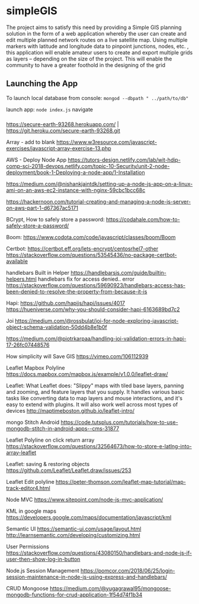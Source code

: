 # simpleGIS
The project aims to satisfy this need by providing a Simple GIS planning solution in the form of a web application whereby the user can create and edit multiple planned network routes on a live satellite map. Using multiple markers with latitude and longitude data to pinpoint junctions, nodes, etc. , this application will enable amateur users to create and export multiple grids as layers – depending on the size of the project. This will enable the community to have a greater foothold in the designing of the grid 

## Launching the App
To launch local database from console:
`mongod --dbpath " ../path/to/db" `

launch app:
`node index.js`
navigate

###

https://secure-earth-93268.herokuapp.com/ | https://git.heroku.com/secure-earth-93268.git

Array - add to blank
https://www.w3resource.com/javascript-exercises/javascript-array-exercise-13.php

AWS - Deploy Node App
https://tutors-design.netlify.com/lab/wit-hdip-comp-sci-2018-devops.netlify.com/topic-10-Security/unit-2-node-deployment/book-1-Deploying-a-node-app/1-Installation

https://medium.com/@nishankjaintdk/setting-up-a-node-js-app-on-a-linux-ami-on-an-aws-ec2-instance-with-nginx-59cbc1bcc68c

https://hackernoon.com/tutorial-creating-and-managing-a-node-js-server-on-aws-part-1-d67367ac5171

BCrypt, How to safely store a password:
https://codahale.com/how-to-safely-store-a-password/

Boom:
https://www.codota.com/code/javascript/classes/boom/Boom

Certbot:
https://certbot.eff.org/lets-encrypt/centosrhel7-other
https://stackoverflow.com/questions/53545436/no-package-certbot-available

handlebars Built in Helper
https://handlebarsjs.com/guide/builtin-helpers.html
handlebars fix for access denied.. error
https://stackoverflow.com/questions/59690923/handlebars-access-has-been-denied-to-resolve-the-property-from-because-it-is

Hapi:
https://github.com/hapijs/hapi/issues/4017
https://hueniverse.com/why-you-should-consider-hapi-6163689bd7c2

Joi
https://medium.com/@rossbulat/joi-for-node-exploring-javascript-object-schema-validation-50dd4b8e1b0f

https://medium.com/@piotrkarpaa/handling-joi-validation-errors-in-hapi-17-26fc07448576

How simplicity will Save GIS
https://vimeo.com/106112939

Leaflet Mapbox Polyline
https://docs.mapbox.com/mapbox.js/example/v1.0.0/leaflet-draw/

Leaflet:
What Leaflet does: "Slippy" maps with tiled base layers, panning and zooming, and feature layers that you supply. It handles various basic tasks like converting data to map layers and mouse interactions, and it's easy to extend with plugins. It will also work well across most types of devices
http://maptimeboston.github.io/leaflet-intro/

mongo Stitch Android
https://code.tutsplus.com/tutorials/how-to-use-mongodb-stitch-in-android-apps--cms-31877    


Leaflet Polyline on click return array
https://stackoverflow.com/questions/32564673/how-to-store-e-latlng-into-array-leaflet

Leaflet: saving & restoring objects
https://github.com/Leaflet/Leaflet.draw/issues/253

Leaflet Edit polyline
https://peter-thomson.com/leaflet-map-tutorial/map-track-editor4.html

Node MVC
https://www.sitepoint.com/node-js-mvc-application/

KML in google maps
https://developers.google.com/maps/documentation/javascript/kml

Semantic UI
https://semantic-ui.com/usage/layout.html
http://learnsemantic.com/developing/customizing.html

User Permissions
https://stackoverflow.com/questions/43080150/handlebars-and-node-js-if-user-then-show-log-in-button

Node.js Session Management
https://pomcor.com/2018/06/25/login-session-maintenance-in-node-js-using-express-and-handlebars/



CRUD Mongoose
https://medium.com/@yugagrawal95/mongoose-mongodb-functions-for-crud-application-1f54d74f1b34

